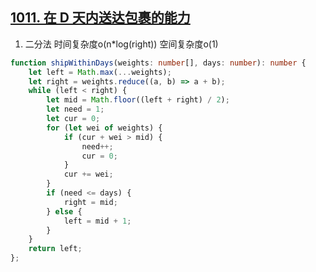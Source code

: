 ## [1011. 在 D 天内送达包裹的能力](https://leetcode.cn/problems/capacity-to-ship-packages-within-d-days/)

1. 二分法 时间复杂度o(n*log(right)) 空间复杂度o(1)
```ts
function shipWithinDays(weights: number[], days: number): number {
    let left = Math.max(...weights);
    let right = weights.reduce((a, b) => a + b);
    while (left < right) {
        let mid = Math.floor((left + right) / 2);
        let need = 1;
        let cur = 0;
        for (let wei of weights) {
            if (cur + wei > mid) {
                need++;
                cur = 0;
            }
            cur += wei;
        }
        if (need <= days) {
            right = mid;
        } else {
            left = mid + 1;
        }
    }
    return left;
};
```